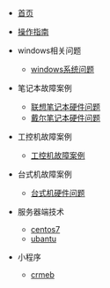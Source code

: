 <!-- docs/_sidebar.md -->

* [首页](README)
* [操作指南](guide)

* windows相关问题
    * [windows系统问题](/01/windows系统问题/)

* 笔记本故障案例
    * [联想笔记本硬件问题](/02/联想/)
    * [戴尔笔记本硬件问题](/02/戴尔/)

* 工控机故障案例
    * [工控机故障案例](/03/工控机/)

* 台式机故障案例
    * [台式机硬件问题](/04/台式机/)

* 服务器端技术
    * [centos7](/05/服务器端技术/centos/)
    * [ubantu](/05/服务器端技术/ubantu/)
* 小程序
    * [crmeb](/06/小程序/crmeb/)